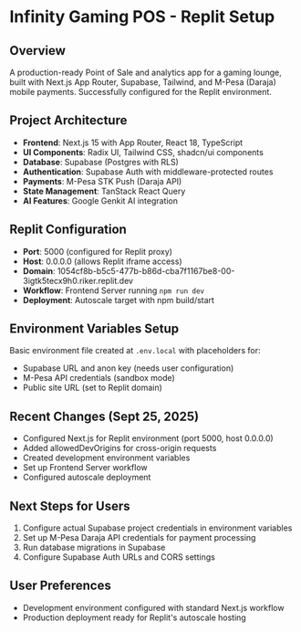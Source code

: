 # Infinity Gaming POS - Replit Setup

## Overview
A production-ready Point of Sale and analytics app for a gaming lounge, built with Next.js App Router, Supabase, Tailwind, and M-Pesa (Daraja) mobile payments. Successfully configured for the Replit environment.

## Project Architecture
- **Frontend**: Next.js 15 with App Router, React 18, TypeScript
- **UI Components**: Radix UI, Tailwind CSS, shadcn/ui components
- **Database**: Supabase (Postgres with RLS)
- **Authentication**: Supabase Auth with middleware-protected routes
- **Payments**: M-Pesa STK Push (Daraja API)
- **State Management**: TanStack React Query
- **AI Features**: Google Genkit AI integration

## Replit Configuration
- **Port**: 5000 (configured for Replit proxy)
- **Host**: 0.0.0.0 (allows Replit iframe access)
- **Domain**: 1054cf8b-b5c5-477b-b86d-cba7f1167be8-00-3igtk5tecx9h0.riker.replit.dev
- **Workflow**: Frontend Server running `npm run dev`
- **Deployment**: Autoscale target with npm build/start

## Environment Variables Setup
Basic environment file created at `.env.local` with placeholders for:
- Supabase URL and anon key (needs user configuration)
- M-Pesa API credentials (sandbox mode)
- Public site URL (set to Replit domain)

## Recent Changes (Sept 25, 2025)
- Configured Next.js for Replit environment (port 5000, host 0.0.0.0)
- Added allowedDevOrigins for cross-origin requests
- Created development environment variables
- Set up Frontend Server workflow
- Configured autoscale deployment

## Next Steps for Users
1. Configure actual Supabase project credentials in environment variables
2. Set up M-Pesa Daraja API credentials for payment processing
3. Run database migrations in Supabase
4. Configure Supabase Auth URLs and CORS settings

## User Preferences
- Development environment configured with standard Next.js workflow
- Production deployment ready for Replit's autoscale hosting